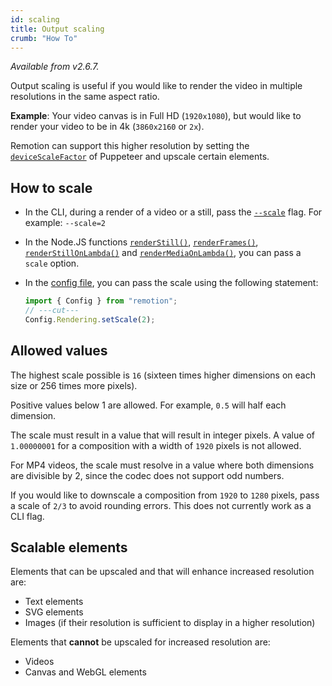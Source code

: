 ```yaml
---
id: scaling
title: Output scaling
crumb: "How To"
---
```


_Available from v2.6.7._

Output scaling is useful if you would like to render the video in multiple resolutions in the same aspect ratio.

**Example**: Your video canvas is in Full HD (`1920x1080`), but would like to render your video to be in 4k (`3860x2160` or `2x`).

Remotion can support this higher resolution by setting the [`deviceScaleFactor`](https://puppeteer.github.io/puppeteer/docs/puppeteer.viewport.devicescalefactor) of Puppeteer and upscale certain elements.

## How to scale

- In the CLI, during a render of a video or a still, pass the [`--scale`](/docs/cli/render#--scale) flag. For example: `--scale=2`

- In the Node.JS functions [`renderStill()`](/docs/renderer/render-still#scale), [`renderFrames()`](/docs/renderer/render-frames#scale), [`renderStillOnLambda()`](/docs/lambda/renderstillonlambda) and [`renderMediaOnLambda()`](/docs/lambda/rendermediaonlambda), you can pass a `scale` option.

- In the [config file](/docs/config), you can pass the scale using the following statement:

  ```ts twoslash
  import { Config } from "remotion";
  // ---cut---
  Config.Rendering.setScale(2);
  ```

## Allowed values

The highest scale possible is `16` (sixteen times higher dimensions on each size or 256 times more pixels).

Positive values below 1 are allowed. For example, `0.5` will half each dimension.

The scale must result in a value that will result in integer pixels. A value of `1.00000001` for a composition with a width of `1920` pixels is not allowed.

For MP4 videos, the scale must resolve in a value where both dimensions are divisible by 2, since the codec does not support odd numbers.

If you would like to downscale a composition from `1920` to `1280` pixels, pass a scale of `2/3` to avoid rounding errors. This does not currently work as a CLI flag.

## Scalable elements

Elements that can be upscaled and that will enhance increased resolution are:

- Text elements
- SVG elements
- Images (if their resolution is sufficient to display in a higher resolution)

Elements that **cannot** be upscaled for increased resolution are:

- Videos
- Canvas and WebGL elements

